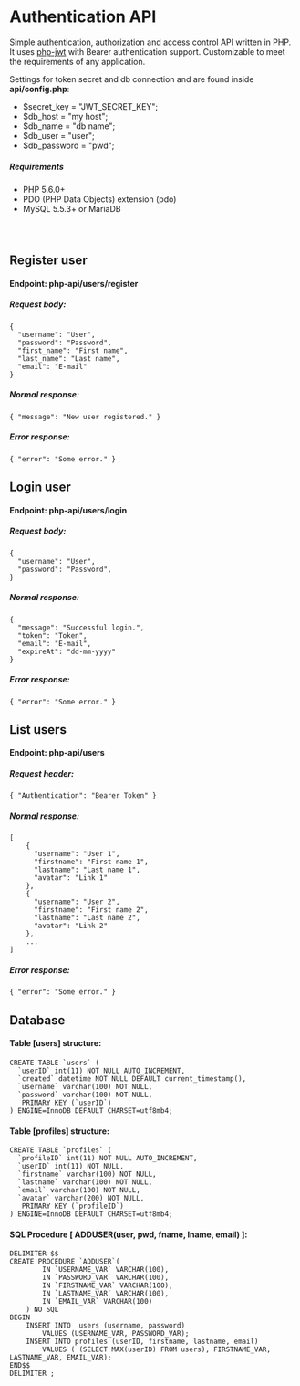 # Authentication API

Simple authentication, authorization and access control API written in PHP. It uses [php-jwt](https://github.com/firebase/php-jwt) with Bearer authentication support. Customizable to meet the requirements of any application.

Settings for token secret and db connection and are found inside **api/config.php**:

- $secret_key = "JWT_SECRET_KEY";
- $db_host = "my host";
- $db_name = "db name";
- $db_user = "user";
- $db_password = "pwd";

##### Requirements

- PHP 5.6.0+
- PDO (PHP Data Objects) extension (pdo)
- MySQL 5.5.3+ or MariaDB

###### &nbsp;

## Register user

#### Endpoint: **php-api/users/register**

##### Request body:

```
{
  "username": "User",
  "password": "Password",
  "first_name": "First name",
  "last_name": "Last name",
  "email": "E-mail"
}
```

##### Normal response:

`{ "message": "New user registered." }`

##### Error response:

`{ "error": "Some error." }`

## Login user

#### Endpoint: **php-api/users/login**

##### Request body:

```
{
  "username": "User",
  "password": "Password",
}
```

##### Normal response:

```
{
  "message": "Successful login.",
  "token": "Token",
  "email": "E-mail",
  "expireAt": "dd-mm-yyyy"
}
```

##### Error response:

`{ "error": "Some error." }`

## List users

#### Endpoint: **php-api/users**

##### Request header:

`{ "Authentication": "Bearer Token" }`

##### Normal response:

```
[
    {
      "username": "User 1",
      "firstname": "First name 1",
      "lastname": "Last name 1",
      "avatar": "Link 1"
    },
    {
      "username": "User 2",
      "firstname": "First name 2",
      "lastname": "Last name 2",
      "avatar": "Link 2"
    },
    ...
]
```

##### Error response:

`{ "error": "Some error." }`

## Database

#### Table [**users**] structure:

```
CREATE TABLE `users` (
  `userID` int(11) NOT NULL AUTO_INCREMENT,
  `created` datetime NOT NULL DEFAULT current_timestamp(),
  `username` varchar(100) NOT NULL,
  `password` varchar(100) NOT NULL,
   PRIMARY KEY (`userID`)
) ENGINE=InnoDB DEFAULT CHARSET=utf8mb4;
```

#### Table [**profiles**] structure:

```
CREATE TABLE `profiles` (
  `profileID` int(11) NOT NULL AUTO_INCREMENT,
  `userID` int(11) NOT NULL,
  `firstname` varchar(100) NOT NULL,
  `lastname` varchar(100) NOT NULL,
  `email` varchar(100) NOT NULL,
  `avatar` varchar(200) NOT NULL,
   PRIMARY KEY (`profileID`)
) ENGINE=InnoDB DEFAULT CHARSET=utf8mb4;
```

#### SQL Procedure [ **ADDUSER(user, pwd, fname, lname, email)** ]:

```
DELIMITER $$
CREATE PROCEDURE `ADDUSER`(
        IN `USERNAME_VAR` VARCHAR(100),
        IN `PASSWORD_VAR` VARCHAR(100),
        IN `FIRSTNAME_VAR` VARCHAR(100),
        IN `LASTNAME_VAR` VARCHAR(100),
        IN `EMAIL_VAR` VARCHAR(100)
    ) NO SQL
BEGIN
    INSERT INTO  users (username, password)
        VALUES (USERNAME_VAR, PASSWORD_VAR);
    INSERT INTO profiles (userID, firstname, lastname, email)
        VALUES ( (SELECT MAX(userID) FROM users), FIRSTNAME_VAR, LASTNAME_VAR, EMAIL_VAR);
END$$
DELIMITER ;
```
